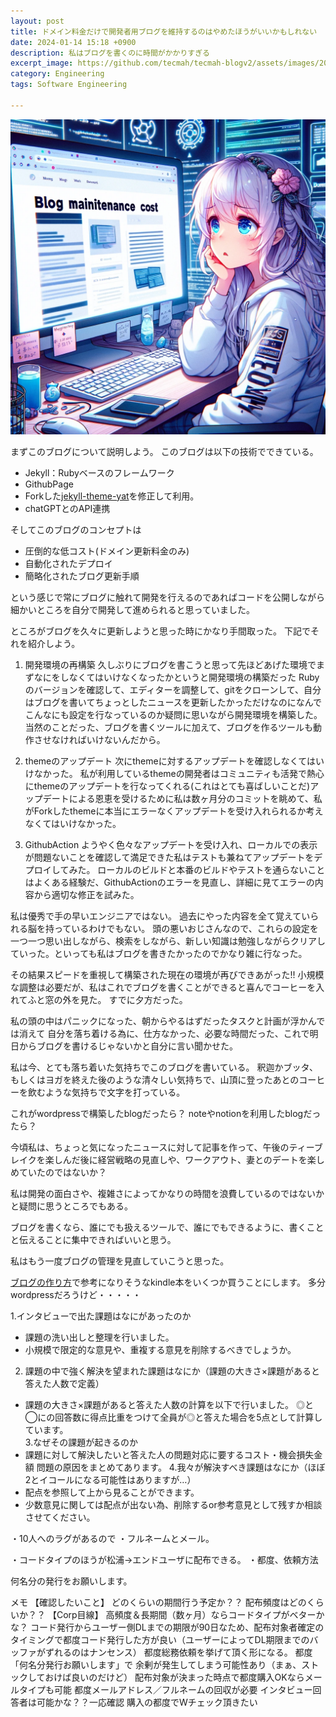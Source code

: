 ```yaml
---
layout: post
title: ドメイン料金だけで開発者用ブログを維持するのはやめたほうがいいかもしれない
date: 2024-01-14 15:18 +0900
description: 私はブログを書くのに時間がかかりすぎる
excerpt_image: https://github.com/tecmah/tecmah-blogv2/assets/images/20240114/2024-01-18ani.png
category: Engineering
tags: Software Engineering

---
```


![bunner](../../assets/images/20240114/2024-01-18ani.png)

まずこのブログについて説明しよう。
このブログは以下の技術でできている。

- Jekyll：Rubyベースのフレームワーク
- GithubPage
- Forkした[jekyll-theme-yat](https://github.com/jeffreytse/jekyll-theme-yat)を修正して利用。
- chatGPTとのAPI連携

そしてこのブログのコンセプトは

- 圧倒的な低コスト(ドメイン更新料金のみ)
- 自動化されたデプロイ
- 簡略化されたブログ更新手順

という感じで常にブログに触れて開発を行えるのであればコードを公開しながら
細かいところを自分で開発して進められると思っていました。

ところがブログを久々に更新しようと思った時にかなり手間取った。
下記でそれを紹介しよう。

1. 開発環境の再構築
  久しぶりにブログを書こうと思って先ほどあげた環境でまずなにをしなくてはいけなくなったかというと開発環境の構築だった
  Rubyのバージョンを確認して、エディターを調整して、gitをクローンして、自分はブログを書いてちょっとしたニュースを更新したかっただけなのになんでこんなにも設定を行なっているのか疑問に思いながら開発環境を構築した。
  当然のことだった、ブログを書くツールに加えて、ブログを作るツールも動作させなければいけないんだから。

2. themeのアップデート
  次にthemeに対するアップデートを確認しなくてはいけなかった。
  私が利用しているthemeの開発者はコミュニティも活発で熱心にthemeのアップデートを行なってくれる(これはとても喜ばしいことだ)アップデートによる恩恵を受けるために私は数ヶ月分のコミットを眺めて、私がForkしたthemeに本当にエラーなくアップデートを受け入れられるか考えなくてはいけなかった。

3. GithubAction
  ようやく色々なアップデートを受け入れ、ローカルでの表示が問題ないことを確認して満足できた私はテストも兼ねてアップデートをデプロイしてみた。
  ローカルのビルドと本番のビルドやテストを通らないことはよくある経験だ、GithubActionのエラーを見直し、詳細に見てエラーの内容から適切な修正を試みた。

私は優秀で手の早いエンジニアではない。
過去にやった内容を全て覚えていられる脳を持っているわけでもない。
頭の悪いおじさんなので、これらの設定を一つ一つ思い出しながら、検索をしながら、新しい知識は勉強しながらクリアしていった。といっても私はブログを書きたかったのでかなり雑に行なった。

その結果スピードを重視して構築された現在の環境が再びできあがった!!
小規模な調整は必要だが、私はこれでブログを書くことができると喜んでコーヒーを入れてふと窓の外を見た。
すでに夕方だった。

私の頭の中はパニックになった、朝からやるはずだったタスクと計画が浮かんでは消えて
自分を落ち着ける為に、仕方なかった、必要な時間だった、これで明日からブログを書けるじゃないかと自分に言い聞かせた。

私は今、とても落ち着いた気持ちでこのブログを書いている。
釈迦かブッタ、もしくはヨガを終えた後のような清々しい気持ちで、山頂に登ったあとのコーヒーを飲むような気持ちで文字を打っている。

これがwordpressで構築したblogだったら？
noteやnotionを利用したblogだったら？

今頃私は、ちょっと気になったニュースに対して記事を作って、午後のティーブレイクを楽しんだ後に経営戦略の見直しや、ワークアウト、妻とのデートを楽しめていたのではないか？

私は開発の面白さや、複雑さによってかなりの時間を浪費しているのではないかと疑問に思うところでもある。

ブログを書くなら、誰にでも扱えるツールで、誰にでもできるように、書くことと伝えることに集中できればいいと思う。

私はもう一度ブログの管理を見直していこうと思った。

<a target="_blank" href="https://www.amazon.co.jp/gp/search?ie=UTF8&tag=tecmah-22&linkCode=ur2&linkId=caedbdbbe6ab06252509e0ad32e68dc6&camp=247&creative=1211&index=digital-text&keywords=ブログの作り方">ブログの作り方</a>で参考になりそうなkindle本をいくつか買うことにします。
多分wordpressだろうけど・・・・・




1.インタビューで出た課題はなにがあったのか
  - 課題の洗い出しと整理を行いました。
  - 小規模で限定的な意見や、重複する意見を削除するべきでしょうか。
2. 課題の中で強く解決を望まれた課題はなにか（課題の大きさ×課題があると答えた人数で定義）
  - 課題の大きさ×課題があると答えた人数の計算を以下で行いました。
    ◎と◯にの回答数に得点比重をつけて全員が◎と答えた場合を5点として計算しています。  
3.なぜその課題が起きるのか
  - 課題に対して解決したいと答えた人の問題対応に要するコスト・機会損失金額	問題の原因をまとめてあります。
4.我々が解決すべき課題はなにか（ほぼ2とイコールになる可能性はありますが…）
  - 配点を参照して上から見ることができます。
  - 少数意見に関しては配点が出ない為、削除するor参考意見として残すか相談させてください。




・10人へのラグがあるので
・フルネームとメール。

・コードタイプのほうが松浦→エンドユーザに配布できる。
・都度、依頼方法


何名分の発行をお願いします。

メモ
【確認したいこと】
どのくらいの期間行う予定か？？
配布頻度はどのくらいか？？
【Corp目線】
高頻度＆長期間（数ヶ月）ならコードタイプがベターかな？
コード発行からユーザー側DLまでの期限が90日なため、配布対象者確定のタイミングで都度コード発行した方が良い（ユーザーによってDL期限までのバッファがずれるのはナンセンス）
都度総務依頼を挙げて頂く形になる。
都度「何名分発行お願いします」で
余剰が発生してしまう可能性あり（まぁ、ストックしておけば良いのだけど）
配布対象が決まった時点で都度購入OKならメールタイプも可能
都度メールアドレス／フルネームの回収が必要
インタビュー回答者は可能かな？？一応確認
購入の都度でWチェック頂きたい


